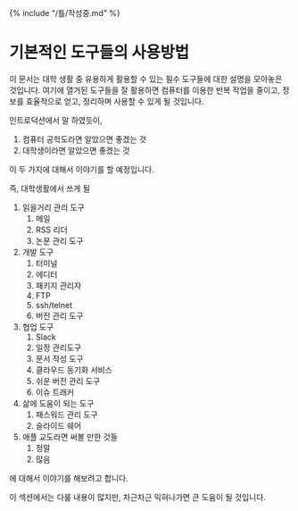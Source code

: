{% include "/틀/작성중.md" %}

# 기본적인 도구들의 사용방법

이 문서는 대학 생활 중 유용하게 활용할 수 있는 필수 도구들에 대한 설명을 모아놓은 것입니다. 여기에 열거된 도구들을 잘 활용하면 컴퓨터를 이용한 반복 작업을 줄이고, 정보를 효율적으로 얻고, 정리하며 사용할 수 있게 될 것입니다.

인트로덕션에서 말 하였듯이,

1. 컴퓨터 공학도라면 알았으면 좋겠는 것
2. 대학생이라면 알았으면 좋겠는 것



이 두 가지에 대해서 이야기를 할 예정입니다.

즉, 대학생활에서 쓰게 될

1. 읽을거리 관리 도구
   1. 메일
   2. RSS 리더
   3. 논문 관리 도구
2. 개발 도구
   1. 터미널
   2. 에디터
   3. 패키지 관리자
   4. FTP
   5. ssh/telnet
   6. 버전 관리 도구
3. 협업 도구
   1. Slack
   2. 일정 관리도구
   3. 문서 작성 도구
   4. 클라우드 동기화 서비스
   5. 쉬운 버전 관리 도구
   6. 이슈 트래커
4. 삶에 도움이 되는 도구
   1. 패스워드 관리 도구
   2. 슬라이드 쉐어
5. 애플 교도라면 써볼 만한 것들
   1. 정말
   2. 많음

에 대해서 이야기를 해보려고 합니다.

이 섹션에서는 다룰 내용이 많지만, 차근차근 익혀나가면 큰 도움이 될 것입니다.
